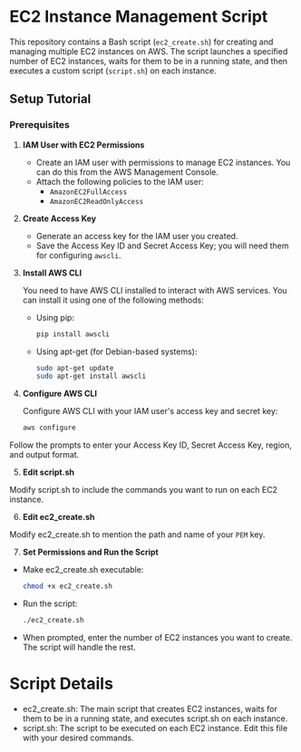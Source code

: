 # EC2 Instance Management Script

This repository contains a Bash script (`ec2_create.sh`) for creating and managing multiple EC2 instances on AWS. The script launches a specified number of EC2 instances, waits for them to be in a running state, and then executes a custom script (`script.sh`) on each instance.

## Setup Tutorial

### Prerequisites

1. **IAM User with EC2 Permissions**

   - Create an IAM user with permissions to manage EC2 instances. You can do this from the AWS Management Console.
   - Attach the following policies to the IAM user:
     - `AmazonEC2FullAccess`
     - `AmazonEC2ReadOnlyAccess`

2. **Create Access Key**

   - Generate an access key for the IAM user you created.
   - Save the Access Key ID and Secret Access Key; you will need them for configuring `awscli`.

3. **Install AWS CLI**

   You need to have AWS CLI installed to interact with AWS services. You can install it using one of the following methods:

   - Using pip:
     ```bash
     pip install awscli
     ```

   - Using apt-get (for Debian-based systems):
     ```bash
     sudo apt-get update
     sudo apt-get install awscli
     ```

4. **Configure AWS CLI**

   Configure AWS CLI with your IAM user's access key and secret key:
   ```bash
   aws configure
   ```
  Follow the prompts to enter your Access Key ID, Secret Access Key, region, and output format.

5. **Edit script.sh**

  Modify script.sh to include the commands you want to run on each EC2 instance.

6. **Edit ec2_create.sh**

  Modify ec2_create.sh to mention the path and name of your ```PEM``` key.

7. **Set Permissions and Run the Script**

  - Make ec2_create.sh executable:
    ```bash
    chmod +x ec2_create.sh
    ```
  - Run the script:
    ```bash
    ./ec2_create.sh
    ```
  - When prompted, enter the number of EC2 instances you want to create. The script will handle the rest.

# Script Details
  - ec2_create.sh: The main script that creates EC2 instances, waits for them to be in a running state, and executes script.sh on each instance.
  - script.sh: The script to be executed on each EC2 instance. Edit this file with your desired commands.

